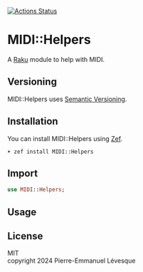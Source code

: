 [![Actions Status](https://github.com/pelevesque/MIDI-Helpers/actions/workflows/test.yml/badge.svg)](https://github.com/pelevesque/MIDI-Helpers/actions)

# MIDI::Helpers

A [Raku](https://www.raku.org) module to help with MIDI.

## Versioning

MIDI::Helpers uses [Semantic Versioning](https://semver.org).

## Installation

You can install MIDI::Helpers using [Zef](https://github.com/ugexe/zef).

```
➤ zef install MIDI::Helpers
```

## Import

```raku
use MIDI::Helpers;
```

## Usage






## License
MIT\
copyright 2024 Pierre-Emmanuel Lévesque
